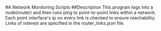 #A Network Monitoring Scripts
##Description
This program logs into a node(router) and then runs ping to point-to-point
links within a network. Each point interface's ip on every link is checked to
ensure reachability. Links of interest are specified in the router_links.json file.
